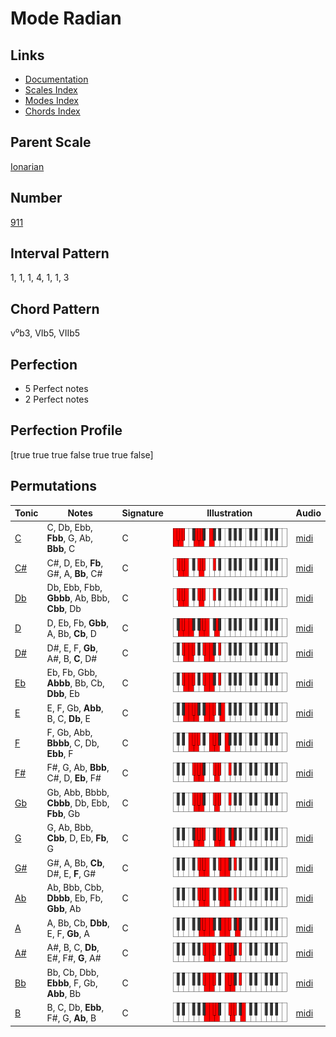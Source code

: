 # Mode Radian

## Links

- [Documentation](README.md)
- [Scales Index](Scales.md)
- [Modes Index](Modes.md)
- [Chords Index](Chords.md)

## Parent Scale

[Ionarian](ScaleIonarian.md)

## Number

[911](https://ianring.com/musictheory/scales/911)

## Interval Pattern

1, 1, 1, 4, 1, 1, 3

## Chord Pattern

v⁰b3, VIb5, VIIb5

## Perfection

- 5 Perfect notes
- 2 Perfect notes

## Perfection Profile

[true true true false true true false]

## Permutations

| Tonic | Notes | Signature | Illustration | Audio |
|-------|-------|-----------|--------------|-------|
| [C](ModeCNaturalRadian.md) | C, Db, Ebb, **Fbb**, G, Ab, **Bbb**, C | C | ![CNaturalRadian](ModeCNaturalRadian.png) | [midi](https://github.com/edipermadi/music/blob/main/docs/ModeCNaturalRadian.mid?raw=true) |
| [C#](ModeCSharpRadian.md) | C#, D, Eb, **Fb**, G#, A, **Bb**, C# | C | ![CSharpRadian](ModeCSharpRadian.png) | [midi](https://github.com/edipermadi/music/blob/main/docs/ModeCSharpRadian.mid?raw=true) |
| [Db](ModeDFlatRadian.md) | Db, Ebb, Fbb, **Gbbb**, Ab, Bbb, **Cbb**, Db | C | ![DFlatRadian](ModeDFlatRadian.png) | [midi](https://github.com/edipermadi/music/blob/main/docs/ModeDFlatRadian.mid?raw=true) |
| [D](ModeDNaturalRadian.md) | D, Eb, Fb, **Gbb**, A, Bb, **Cb**, D | C | ![DNaturalRadian](ModeDNaturalRadian.png) | [midi](https://github.com/edipermadi/music/blob/main/docs/ModeDNaturalRadian.mid?raw=true) |
| [D#](ModeDSharpRadian.md) | D#, E, F, **Gb**, A#, B, **C**, D# | C | ![DSharpRadian](ModeDSharpRadian.png) | [midi](https://github.com/edipermadi/music/blob/main/docs/ModeDSharpRadian.mid?raw=true) |
| [Eb](ModeEFlatRadian.md) | Eb, Fb, Gbb, **Abbb**, Bb, Cb, **Dbb**, Eb | C | ![EFlatRadian](ModeEFlatRadian.png) | [midi](https://github.com/edipermadi/music/blob/main/docs/ModeEFlatRadian.mid?raw=true) |
| [E](ModeENaturalRadian.md) | E, F, Gb, **Abb**, B, C, **Db**, E | C | ![ENaturalRadian](ModeENaturalRadian.png) | [midi](https://github.com/edipermadi/music/blob/main/docs/ModeENaturalRadian.mid?raw=true) |
| [F](ModeFNaturalRadian.md) | F, Gb, Abb, **Bbbb**, C, Db, **Ebb**, F | C | ![FNaturalRadian](ModeFNaturalRadian.png) | [midi](https://github.com/edipermadi/music/blob/main/docs/ModeFNaturalRadian.mid?raw=true) |
| [F#](ModeFSharpRadian.md) | F#, G, Ab, **Bbb**, C#, D, **Eb**, F# | C | ![FSharpRadian](ModeFSharpRadian.png) | [midi](https://github.com/edipermadi/music/blob/main/docs/ModeFSharpRadian.mid?raw=true) |
| [Gb](ModeGFlatRadian.md) | Gb, Abb, Bbbb, **Cbbb**, Db, Ebb, **Fbb**, Gb | C | ![GFlatRadian](ModeGFlatRadian.png) | [midi](https://github.com/edipermadi/music/blob/main/docs/ModeGFlatRadian.mid?raw=true) |
| [G](ModeGNaturalRadian.md) | G, Ab, Bbb, **Cbb**, D, Eb, **Fb**, G | C | ![GNaturalRadian](ModeGNaturalRadian.png) | [midi](https://github.com/edipermadi/music/blob/main/docs/ModeGNaturalRadian.mid?raw=true) |
| [G#](ModeGSharpRadian.md) | G#, A, Bb, **Cb**, D#, E, **F**, G# | C | ![GSharpRadian](ModeGSharpRadian.png) | [midi](https://github.com/edipermadi/music/blob/main/docs/ModeGSharpRadian.mid?raw=true) |
| [Ab](ModeAFlatRadian.md) | Ab, Bbb, Cbb, **Dbbb**, Eb, Fb, **Gbb**, Ab | C | ![AFlatRadian](ModeAFlatRadian.png) | [midi](https://github.com/edipermadi/music/blob/main/docs/ModeAFlatRadian.mid?raw=true) |
| [A](ModeANaturalRadian.md) | A, Bb, Cb, **Dbb**, E, F, **Gb**, A | C | ![ANaturalRadian](ModeANaturalRadian.png) | [midi](https://github.com/edipermadi/music/blob/main/docs/ModeANaturalRadian.mid?raw=true) |
| [A#](ModeASharpRadian.md) | A#, B, C, **Db**, E#, F#, **G**, A# | C | ![ASharpRadian](ModeASharpRadian.png) | [midi](https://github.com/edipermadi/music/blob/main/docs/ModeASharpRadian.mid?raw=true) |
| [Bb](ModeBFlatRadian.md) | Bb, Cb, Dbb, **Ebbb**, F, Gb, **Abb**, Bb | C | ![BFlatRadian](ModeBFlatRadian.png) | [midi](https://github.com/edipermadi/music/blob/main/docs/ModeBFlatRadian.mid?raw=true) |
| [B](ModeBNaturalRadian.md) | B, C, Db, **Ebb**, F#, G, **Ab**, B | C | ![BNaturalRadian](ModeBNaturalRadian.png) | [midi](https://github.com/edipermadi/music/blob/main/docs/ModeBNaturalRadian.mid?raw=true) |
